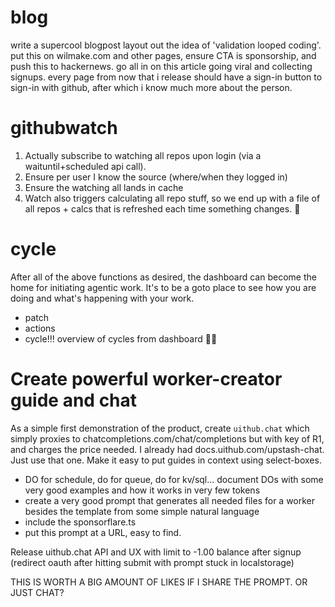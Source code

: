 # blog

write a supercool blogpost layout out the idea of 'validation looped coding'. put this on wilmake.com and other pages, ensure CTA is sponsorship, and push this to hackernews. go all in on this article going viral and collecting signups. every page from now that i release should have a sign-in button to sign-in with github, after which i know much more about the person.

# githubwatch

1. Actually subscribe to watching all repos upon login (via a waituntil+scheduled api call).
2. Ensure per user I know the source (where/when they logged in)
3. Ensure the watching all lands in cache
4. Watch also triggers calculating all repo stuff, so we end up with a file of all repos + calcs that is refreshed each time something changes. 🐐

# cycle

After all of the above functions as desired, the dashboard can become the home for initiating agentic work. It's to be a goto place to see how you are doing and what's happening with your work.

- patch
- actions
- cycle!!! overview of cycles from dashboard 🐐🔥

# Create powerful worker-creator guide and chat

As a simple first demonstration of the product, create `uithub.chat` which simply proxies to chatcompletions.com/chat/completions but with key of R1, and charges the price needed. I already had docs.uithub.com/upstash-chat. Just use that one. Make it easy to put guides in context using select-boxes.

- DO for schedule, do for queue, do for kv/sql... document DOs with some very good examples and how it works in very few tokens
- create a very good prompt that generates all needed files for a worker besides the template from some simple natural language
- include the sponsorflare.ts
- put this prompt at a URL, easy to find.

Release uithub.chat API and UX with limit to -1.00 balance after signup (redirect oauth after hitting submit with prompt stuck in localstorage)

THIS IS WORTH A BIG AMOUNT OF LIKES IF I SHARE THE PROMPT. OR JUST CHAT?
